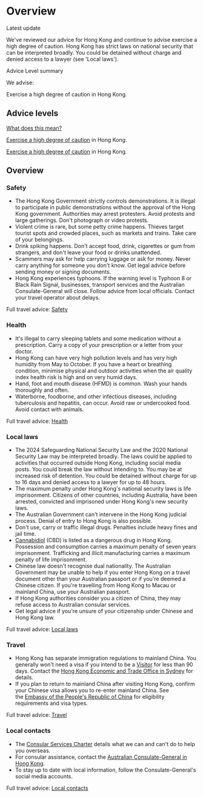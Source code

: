 # Overview

Latest update

We've reviewed our advice for Hong Kong and continue to advise exercise a high degree of caution. Hong Kong has strict laws on national security that can be interpreted broadly. You could be detained without charge and denied access to a lawyer (see 'Local laws').

Advice Level summary

We advise:

Exercise a high degree of caution in Hong Kong.

## Advice levels

[What does this mean?](/before-you-go/travel-advice-explained/)

[Exercise a high degree of caution](https://www.smartraveller.gov.au/consular-services/travel-advice-explained#level2) in Hong Kong.

[Exercise a high degree of caution](https://www.smartraveller.gov.au/consular-services/travel-advice-explained#level2) in Hong Kong.

## Overview

### Safety

* The Hong Kong Government strictly controls demonstrations. It is illegal to participate in public demonstrations without the approval of the Hong Kong government. Authorities may arrest protesters. Avoid protests and large gatherings. Don't photograph or video protests.
* Violent crime is rare, but some petty crime happens. Thieves target tourist spots and crowded places, such as markets and trains. Take care of your belongings.
* Drink spiking happens. Don't accept food, drink, cigarettes or gum from strangers, and don't leave your food or drinks unattended.
* Scammers may ask for help carrying luggage or ask for money. Never carry anything for someone you don't know. Get legal advice before sending money or signing documents.
* Hong Kong experiences typhoons. If the warning level is Typhoon 8 or Black Rain Signal, businesses, transport services and the Australian Consulate-General will close. Follow advice from local officials. Contact your travel operator about delays.

Full travel advice: [Safety](#safety)

### Health

* It's illegal to carry sleeping tablets and some medication without a prescription. Carry a copy of your prescription or a letter from your doctor.
* Hong Kong can have very high pollution levels and has very high humidity from May to October. If you have a heart or breathing condition, minimise physical and outdoor activities when the air quality index health risk is high and on very humid days.
* Hand, foot and mouth disease (HFMD) is common. Wash your hands thoroughly and often.
* Waterborne, foodborne, and other infectious diseases, including tuberculosis and hepatitis, can occur. Avoid raw or undercooked food. Avoid contact with animals.

Full travel advice: [Health](#health)

### Local laws

* The 2024 Safeguarding National Security Law and the 2020 National Security Law may be interpreted broadly. The laws could be applied to activities that occurred outside Hong Kong, including social media posts. You could break the law without intending to. You may be at increased risk of detention. You could be detained without charge for up to 16 days and denied access to a lawyer for up to 48 hours.
* The maximum penalty under Hong Kong's national security laws is life imprisonment. Citizens of other countries, including Australia, have been arrested, convicted and imprisoned under Hong Kong's new security laws.
* The Australian Government can't intervene in the Hong Kong judicial process. Denial of entry to Hong Kong is also possible.
* Don't use, carry or traffic illegal drugs. Penalties include heavy fines and jail time.
* [Cannabidiol](https://www.nd.gov.hk/en/CBD.html) (CBD) is listed as a dangerous drug in Hong Kong. Possession and consumption carries a maximum penalty of seven years imprisonment. Trafficking and illicit manufacturing carries a maximum penalty of life imprisonment.
* Chinese law doesn't recognise dual nationality. The Australian Government may be unable to help if you enter Hong Kong on a travel document other than your Australian passport or if you're deemed a Chinese citizen. If you're travelling from Hong Kong to Macau or mainland China, use your Australian passport.
* If Hong Kong authorities consider you a citizen of China, they may refuse access to Australian consular services.
* Get legal advice if you're unsure of your citizenship under Chinese and Hong Kong law.

Full travel advice: [Local laws](#local-laws)

### Travel

* Hong Kong has separate immigration regulations to mainland China. You generally won't need a visa if you intend to be a [Visitor](https://www.immd.gov.hk/eng/services/visas/visit-transit/visit-visa-entry-permit.html) for less than 90 days. Contact the [Hong Kong Economic and Trade Office in Sydney](https://www.hketosydney.gov.hk/eng/hk_imm.htm) for details.
* If you plan to return to mainland China after visiting Hong Kong, confirm your Chinese visa allows you to re-enter mainland China. See the [Embassy of the People's Republic of China](https://www.visaforchina.cn/globle/) for eligibility requirements and visa types.

Full travel advice: [Travel](#travel)

### Local contacts

* The [Consular Services Charter](/consular-services/consular-services-charter "Consular Services Charter") details what we can and can't do to help you overseas.
* For consular assistance, contact the [Australian Consulate-General in Hong Kong](http://www.hongkong.china.embassy.gov.au/hkng/home.html).
* To stay up to date with local information, follow the Consulate-General's social media accounts.

Full travel advice: [Local contacts](#local-contacts)